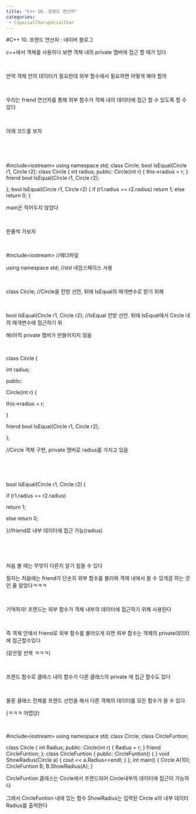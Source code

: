 ```yaml
---
title: "C++ 10. 프렌드 연산자"
categories:
 - CspecialCharspecialChar
---
```

#C++ 10. 프렌드 연산자 : 네이버 블로그
<div class="wrap_rabbit pcol2 _param(1) _postViewArea221727429947" id="post-view221727429947">
<!-- Rabbit HTML --><div class="se-viewer se-theme-default" lang="ko-KR">
<!-- SE_DOC_HEADER_END -->
<div class="se-main-container">
<div class="se-component se-text se-l-default" id="SE-93d44faf-ce16-41e7-a610-b3b173fd2f69">
<div class="se-component-content">
<div class="se-section se-section-text se-l-default">
<div class="se-module se-module-text"><!-- SE-TEXT { --><p class="se-text-paragraph se-text-paragraph-align-" id="SE-8bfa2166-e4b0-4b10-bef8-5702027a2225" style=""><span class="se-fs- se-ff-" id="SE-5c125766-dbe4-4e95-8224-409a70bb5711" style="">c++에서 객체를 사용하다 보면 객체 내의 private 맴버에 접근 할 때가 있다</span></p><!-- } SE-TEXT --><!-- SE-TEXT { --><p class="se-text-paragraph se-text-paragraph-align-" id="SE-9c87b358-4450-4e8b-a16b-d3d6d91062e3" style=""><span class="se-fs- se-ff-" id="SE-33e723f9-8a08-49ae-a272-2b30d6d992d3" style="">​</span></p><!-- } SE-TEXT --><!-- SE-TEXT { --><p class="se-text-paragraph se-text-paragraph-align-" id="SE-e81e169c-7a04-4ece-a7bd-a14e6c4db8db" style=""><span class="se-fs- se-ff-" id="SE-7dce2d6a-dc50-4347-9cdb-fba72e33e89a" style="">만약 객체 안의 데이터가 필요한데 외부 함수에서 필요하면 어떻게 해야 할까</span></p><!-- } SE-TEXT --><!-- SE-TEXT { --><p class="se-text-paragraph se-text-paragraph-align-" id="SE-a28a8a09-beb5-40eb-92fa-909bb3e3a881" style=""><span class="se-fs- se-ff-" id="SE-993649cf-3a7c-421c-ad06-52f05ec7400f" style="">​</span></p><!-- } SE-TEXT --><!-- SE-TEXT { --><p class="se-text-paragraph se-text-paragraph-align-" id="SE-c6e607da-d996-442f-b7fd-3172ff6ffcf9" style=""><span class="se-fs- se-ff-" id="SE-57c43cd0-8a6f-484a-9aa0-bb1bf9e3f20b" style="">우리는 friend 연산자를 통해 외부 함수가 객체 내의 데이터에 접근 할 수 있도록 할 수 있다</span></p><!-- } SE-TEXT --><!-- SE-TEXT { --><p class="se-text-paragraph se-text-paragraph-align-" id="SE-7c100fb6-ce33-4e63-aaca-f08332c2613e" style=""><span class="se-fs- se-ff-" id="SE-e858431e-059a-400e-b25b-765f6b357ac3" style="">​</span></p><!-- } SE-TEXT --><!-- SE-TEXT { --><p class="se-text-paragraph se-text-paragraph-align-" id="SE-1bc8395e-0570-4794-9f9c-e9991bd50b7a" style=""><span class="se-fs- se-ff-" id="SE-18302a9b-56d3-4f02-b0a7-e7dc48318b64" style="">아래 코드를 보자</span></p><!-- } SE-TEXT --><!-- SE-TEXT { --><p class="se-text-paragraph se-text-paragraph-align-" id="SE-f14842bb-3aef-4896-9d21-688c94b30582" style=""><span class="se-fs- se-ff-" id="SE-eb8397a0-9b4c-4665-a914-f0170ff0727f" style="">​</span></p><!-- } SE-TEXT --><!-- SE-TEXT { --><p class="se-text-paragraph se-text-paragraph-align-" id="SE-58b78600-17a8-4599-8af0-69c27e5e9e38" style=""><span class="se-fs- se-ff-" id="SE-d83ad602-6ff3-4a29-b2a7-8ccdf805d208" style="">​</span></p><!-- } SE-TEXT --></div>
</div>
</div>
</div> <div class="se-component se-code se-l-default" id="SE-df1195b4-b235-4a9c-8431-da855f5e7174">
<div class="se-component-content">
<div class="se-section se-section-code se-l-default">
<div class="se-module se-module-code se-fs-fs13">
<div class="se-code-source">
<div class="__se_code_view language-javascript">#include&lt;iostream&gt;
using namespace std;
class Circle;
bool IsEqual(Circle r1, Circle r2);
class Circle {
	int radius;
public:
	Circle(int r) {
		this-&gt;radius = r;
	}
	friend bool IsEqual(Circle r1, Circle r2);

};
bool IsEqual(Circle r1, Circle r2) {
	if (r1.radius == r2.radius)
		return 1;
	else return 0;
}</div>
</div>
</div>
</div>
</div>
<script class="__se_module_data" data-module='{"type":"v2_code", "id" : "SE-df1195b4-b235-4a9c-8431-da855f5e7174"}' type="text/data"></script>
</div> <div class="se-component se-text se-l-default" id="SE-65fb5e6f-335f-4e1d-8a03-e1d9f8b7d4a8">
<div class="se-component-content">
<div class="se-section se-section-text se-l-default">
<div class="se-module se-module-text"><!-- SE-TEXT { --><p class="se-text-paragraph se-text-paragraph-align-" id="SE-dd6c8c47-3089-4997-9333-d35d2ddfebca" style=""><span class="se-fs- se-ff-" id="SE-313fb6ab-60fd-4298-b687-1b6ecd18b0a5" style="">main은 적어두지 않았다</span></p><!-- } SE-TEXT --><!-- SE-TEXT { --><p class="se-text-paragraph se-text-paragraph-align-" id="SE-0ce02be7-776e-4df5-948b-a7ca1c1de7b9" style=""><span class="se-fs- se-ff-" id="SE-8ee0e45f-f37f-46df-8be0-c464e4b04487" style="">​</span></p><!-- } SE-TEXT --><!-- SE-TEXT { --><p class="se-text-paragraph se-text-paragraph-align-" id="SE-8fbe26ef-39b2-4f4a-9aa7-ef95a467ee40" style=""><span class="se-fs- se-ff-" id="SE-5d9b039a-d645-4d87-81fe-a6195acc29cb" style="">한줄씩 가보자</span></p><!-- } SE-TEXT --><!-- SE-TEXT { --><p class="se-text-paragraph se-text-paragraph-align-" id="SE-0b4adb38-8e24-4494-8fd2-a0af7be10c23" style=""><span class="se-fs- se-ff-" id="SE-1bd6b12a-bf80-4d23-88a2-a3f096bd57e3" style="">​</span></p><!-- } SE-TEXT --><!-- SE-TEXT { --><p class="se-text-paragraph se-text-paragraph-align-" id="SE-5f401b9c-1220-4e4a-ba49-2a922e379134" style=""><span class="se-fs- se-ff-" id="SE-c8e34f22-2473-4907-8b3c-eacece793832" style=""><span class="__se-hash-tag">#include</span>&lt;iostream&gt; //헤더파일</span></p><!-- } SE-TEXT --><!-- SE-TEXT { --><p class="se-text-paragraph se-text-paragraph-align-" id="SE-d010b544-2675-47e7-b8fe-f05cf3777537" style=""><span class="se-fs- se-ff-" id="SE-56217f89-f621-4a9a-8b4e-1800de0d4bed" style="">using namespace std; //std 네임스페이스 사용</span></p><!-- } SE-TEXT --><!-- SE-TEXT { --><p class="se-text-paragraph se-text-paragraph-align-" id="SE-59d9533f-9893-4831-8497-43aaf508ecee" style=""><span class="se-fs- se-ff-" id="SE-8859a806-03cb-4eba-be86-d073b29eff3e" style="">​</span></p><!-- } SE-TEXT --><!-- SE-TEXT { --><p class="se-text-paragraph se-text-paragraph-align-" id="SE-f27932a7-8048-494c-a4f4-e97cb22c0843" style=""><span class="se-fs- se-ff-" id="SE-28bff139-73e2-4d73-bf92-0a3999e5b44c" style="">class Circle; //Circle을 전방 선언, 뒤에 IsEqual의 매개변수로 받기 위해</span></p><!-- } SE-TEXT --><!-- SE-TEXT { --><p class="se-text-paragraph se-text-paragraph-align-" id="SE-9527ebdf-6c28-438c-b5f3-ce251631d54b" style=""><span class="se-fs- se-ff-" id="SE-837b5d88-618b-4d70-92b2-76c1a5d5e138" style="">​</span></p><!-- } SE-TEXT --><!-- SE-TEXT { --><p class="se-text-paragraph se-text-paragraph-align-" id="SE-fa15c628-4133-46a3-a6c6-5db6d57f9020" style=""><span class="se-fs- se-ff-" id="SE-fb08d3d2-005f-486c-820e-e21d9650b914" style="">bool IsEqual(Circle r1, Circle r2); //IsEqual 전방 선언. 뒤에 IsEqual에서 Circle 내의 매개변수에 접근하기 위</span></p><!-- } SE-TEXT --><!-- SE-TEXT { --><p class="se-text-paragraph se-text-paragraph-align-" id="SE-b44b18a6-8dc1-4618-b499-dcd6460a2404" style=""><span class="se-fs- se-ff-" id="SE-70268aca-f90d-4a85-b62e-8a80da0908a6" style="">해(아직 private 맴버가 만들어지지 않음</span></p><!-- } SE-TEXT --><!-- SE-TEXT { --><p class="se-text-paragraph se-text-paragraph-align-" id="SE-b9dc6983-c0d6-491d-967d-7b16304d4d41" style=""><span class="se-fs- se-ff-" id="SE-8c1539dc-a0e8-41c3-8336-7ab8af4614b1" style="">​</span></p><!-- } SE-TEXT --><!-- SE-TEXT { --><p class="se-text-paragraph se-text-paragraph-align-" id="SE-bb8db945-5dd4-4269-b06b-5ada7f72aff0" style=""><span class="se-fs- se-ff-" id="SE-9c02d8a4-4bf0-4371-aafa-c57587b816f9" style="">class Circle {</span></p><!-- } SE-TEXT --><!-- SE-TEXT { --><p class="se-text-paragraph se-text-paragraph-align-" id="SE-700d8e0b-6ec9-416c-8d21-cabc813389a7" style=""><span class="se-fs- se-ff-" id="SE-097f80b5-3625-4eef-828a-d5b3c581926b" style="">int radius;</span></p><!-- } SE-TEXT --><!-- SE-TEXT { --><p class="se-text-paragraph se-text-paragraph-align-" id="SE-74572293-6570-49c5-bc0b-ba620de888f0" style=""><span class="se-fs- se-ff-" id="SE-107a2252-c645-4b0a-a78b-9bb7c0d5d050" style="">public:</span></p><!-- } SE-TEXT --><!-- SE-TEXT { --><p class="se-text-paragraph se-text-paragraph-align-" id="SE-22d33bc6-9482-41f7-b2e9-f3caa7afa6bc" style=""><span class="se-fs- se-ff-" id="SE-f15be9f4-d787-4c9d-b484-5f3630fbdb4d" style="">Circle(int r) {</span></p><!-- } SE-TEXT --><!-- SE-TEXT { --><p class="se-text-paragraph se-text-paragraph-align-" id="SE-081c5f68-6312-4199-80cd-9a7cf7940405" style=""><span class="se-fs- se-ff-" id="SE-f2f6d6fe-dfeb-4d3a-b20c-dd23fa23eb92" style="">this-&gt;radius = r;</span></p><!-- } SE-TEXT --><!-- SE-TEXT { --><p class="se-text-paragraph se-text-paragraph-align-" id="SE-3de4cee5-0c46-45ab-b6bf-681ebec89863" style=""><span class="se-fs- se-ff-" id="SE-b9c28459-1cc7-4023-b38d-281eb180cf88" style="">}</span></p><!-- } SE-TEXT --><!-- SE-TEXT { --><p class="se-text-paragraph se-text-paragraph-align-" id="SE-cc51655b-4549-4bd0-b64c-a690a7a304ce" style=""><span class="se-fs- se-ff-" id="SE-51c1a040-d652-4ed9-a176-55edf7b2f227" style="">friend bool IsEqual(Circle r1, Circle r2);</span></p><!-- } SE-TEXT --><!-- SE-TEXT { --><p class="se-text-paragraph se-text-paragraph-align-" id="SE-2c49c3a8-2bfb-4c3a-9395-fa729c4f0f99" style=""><span class="se-fs- se-ff-" id="SE-47576f71-7c45-4a5e-85c4-831679e65615" style="">};</span></p><!-- } SE-TEXT --><!-- SE-TEXT { --><p class="se-text-paragraph se-text-paragraph-align-" id="SE-022fe8ea-b38b-4f9b-b7ef-663998050f2f" style=""><span class="se-fs- se-ff-" id="SE-f93130b0-4e93-4c0c-8071-613b676a2c0d" style="">//Circle 객체 구현, private 맴버로 radius를 가지고 있음</span></p><!-- } SE-TEXT --><!-- SE-TEXT { --><p class="se-text-paragraph se-text-paragraph-align-" id="SE-edc42981-bb04-4e17-a553-bb5c74a7df85" style=""><span class="se-fs- se-ff-" id="SE-ed006304-b434-4713-ab7c-9a22c6021a52" style="">​</span></p><!-- } SE-TEXT --><!-- SE-TEXT { --><p class="se-text-paragraph se-text-paragraph-align-" id="SE-581c8c72-fa48-4b63-ae72-4b4abe177b91" style=""><span class="se-fs- se-ff-" id="SE-b7f3c5a0-f49e-40dc-a9eb-4c8d957dba61" style="">​</span></p><!-- } SE-TEXT --><!-- SE-TEXT { --><p class="se-text-paragraph se-text-paragraph-align-" id="SE-8d72b1c9-f65c-43ae-8718-b75fe2df12be" style=""><span class="se-fs- se-ff-" id="SE-75ec830f-f4d9-4516-b63b-be69aea476cd" style="">bool IsEqual(Circle r1, Circle r2) {</span></p><!-- } SE-TEXT --><!-- SE-TEXT { --><p class="se-text-paragraph se-text-paragraph-align-" id="SE-3f2a05eb-8750-41e1-a86e-6d8d5eb9ec3d" style=""><span class="se-fs- se-ff-" id="SE-b6e0d15f-ddfb-4e03-8c5e-5329c69c457f" style="">if (r1.radius == r2.radius)</span></p><!-- } SE-TEXT --><!-- SE-TEXT { --><p class="se-text-paragraph se-text-paragraph-align-" id="SE-42bc1280-914f-4c1c-aa00-d06e07a5778f" style=""><span class="se-fs- se-ff-" id="SE-171a3b60-dbe4-47d5-bcba-5c70121c0cb8" style="">return 1;</span></p><!-- } SE-TEXT --><!-- SE-TEXT { --><p class="se-text-paragraph se-text-paragraph-align-" id="SE-6f510c6a-7409-40f0-9c74-31b89ca384c4" style=""><span class="se-fs- se-ff-" id="SE-49b3501f-f2ea-4c5b-b0da-9e97b389253c" style="">else return 0;</span></p><!-- } SE-TEXT --><!-- SE-TEXT { --><p class="se-text-paragraph se-text-paragraph-align-" id="SE-8fdd8ed8-b174-4e8b-b7fc-de75b610ffe5" style=""><span class="se-fs- se-ff-" id="SE-f1c0f8c5-de70-4190-a88b-f27da9c3f672" style="">}//friend로 내부 데이터에 접근 가능(radius)</span></p><!-- } SE-TEXT --><!-- SE-TEXT { --><p class="se-text-paragraph se-text-paragraph-align-" id="SE-7217277e-c664-44e9-bc99-0a10656b0f50" style=""><span class="se-fs- se-ff-" id="SE-5fbcec86-3a70-4aa1-b4e9-cc984fb6eafc" style="">​</span></p><!-- } SE-TEXT --><!-- SE-TEXT { --><p class="se-text-paragraph se-text-paragraph-align-" id="SE-74c87f5d-9e91-45d3-90be-375730d7a01b" style=""><span class="se-fs- se-ff-" id="SE-92835697-5886-42e4-b78a-a7316ac208d9" style="">​</span></p><!-- } SE-TEXT --><!-- SE-TEXT { --><p class="se-text-paragraph se-text-paragraph-align-" id="SE-4d02dd2b-3257-4520-894f-e7ecda442d96" style=""><span class="se-fs- se-ff-" id="SE-426718a1-b7fe-4117-9f4d-85e659e7032f" style="">처음 볼 때는 무엇이 다른지 알기 힘들 수 있다</span></p><!-- } SE-TEXT --><!-- SE-TEXT { --><p class="se-text-paragraph se-text-paragraph-align-" id="SE-89e7f459-181c-46cc-af34-9c9b06f3402e" style=""><span class="se-fs- se-ff-" id="SE-4e167714-cad0-40a6-a0a0-6396a5277398" style="">필자는 처음에는 friend가 단순히 외부 함수를 불러와 객체 내에서 쓸 수 있게끔 하는 것인 줄 알았다ㅋㅋㅋ</span></p><!-- } SE-TEXT --><!-- SE-TEXT { --><p class="se-text-paragraph se-text-paragraph-align-" id="SE-9541f1cc-0544-4cc1-99ea-912a2f393596" style=""><span class="se-fs- se-ff-" id="SE-f04e8a6e-7e4c-40de-815a-f256c18e2b4a" style="">​</span></p><!-- } SE-TEXT --><!-- SE-TEXT { --><p class="se-text-paragraph se-text-paragraph-align-" id="SE-f89440bd-28a2-43e7-b1cd-e0575837af15" style=""><span class="se-fs- se-ff-" id="SE-eaf36ac3-6b8e-4034-a138-458634125ff7" style="">기억하자! 프렌드는 외부 함수가 객체 내부의 데이터에 접근하기 위해 사용된다</span></p><!-- } SE-TEXT --><!-- SE-TEXT { --><p class="se-text-paragraph se-text-paragraph-align-" id="SE-62dd31bd-d2be-46bb-9455-97b4723ecd8e" style=""><span class="se-fs- se-ff-" id="SE-b824c248-c914-4b82-82cb-a0d92e285e8a" style="">​</span></p><!-- } SE-TEXT --><!-- SE-TEXT { --><p class="se-text-paragraph se-text-paragraph-align-" id="SE-f76659db-ca86-45a3-a566-7d75dce98ee8" style=""><span class="se-fs- se-ff-" id="SE-8e7f9b24-e011-43ff-9831-48eb7ff8c1be" style="">즉 객체 안에서 friend로 외부 함수를 불러오게 되면 외부 함수는 객체의 private데이터에 접근할수있다</span></p><!-- } SE-TEXT --><!-- SE-TEXT { --><p class="se-text-paragraph se-text-paragraph-align-" id="SE-de73d5d1-1fe4-47cb-9f0e-13722863c788" style=""><span class="se-fs- se-ff-" id="SE-6e026360-9a67-41a5-a5d6-19c002bff1dc" style="">(같은말 반복 ㅋㅋㅋ)</span></p><!-- } SE-TEXT --><!-- SE-TEXT { --><p class="se-text-paragraph se-text-paragraph-align-" id="SE-8312c251-f7dd-49bb-9110-dc9504f10655" style=""><span class="se-fs- se-ff-" id="SE-3fee05b6-fb8f-403d-b0f3-d08742b29c26" style="">​</span></p><!-- } SE-TEXT --><!-- SE-TEXT { --><p class="se-text-paragraph se-text-paragraph-align-" id="SE-df464b39-3671-43f2-94d6-6dc6a504c99b" style=""><span class="se-fs- se-ff-" id="SE-52f65231-c70c-4b3a-9d18-50f5b8ae04d4" style="">프렌드 함수로 클래스 내의 함수가 다른 클래스의 private 에 접근 할수도 있다</span></p><!-- } SE-TEXT --><!-- SE-TEXT { --><p class="se-text-paragraph se-text-paragraph-align-" id="SE-0d3cdb3f-170f-4a67-8f63-75ebba84fcd8" style=""><span class="se-fs- se-ff-" id="SE-092e09ff-751b-4472-b1c6-a44689581a19" style="">​</span></p><!-- } SE-TEXT --><!-- SE-TEXT { --><p class="se-text-paragraph se-text-paragraph-align-" id="SE-25f527a0-a9b7-4a7c-b107-98e1c738bd8a" style=""><span class="se-fs- se-ff-" id="SE-51f6d04a-cf87-4310-b8af-366939593cf3" style="">물론 클래스 전체를 프렌드 선언을 해서 다른 객체의 데이터를 모든 함수가 쓸 수 있다</span></p><!-- } SE-TEXT --><!-- SE-TEXT { --><p class="se-text-paragraph se-text-paragraph-align-" id="SE-420e56eb-203c-4259-be2a-535afbdce585" style=""><span class="se-fs- se-ff-" id="SE-0c482caf-3c65-4994-8cfb-3e85349aa5de" style="">(ㅋㅋㅋ 어렵당)</span></p><!-- } SE-TEXT --><!-- SE-TEXT { --><p class="se-text-paragraph se-text-paragraph-align-" id="SE-cf95aaad-5659-4652-a931-6ccf665087f8" style=""><span class="se-fs- se-ff-" id="SE-995d051d-0cf3-4d11-b147-e545c86d9d91" style="">​</span></p><!-- } SE-TEXT --></div>
</div>
</div>
</div> <div class="se-component se-code se-l-default" id="SE-4f1ca5fc-1433-4bc5-85f2-724fb55cff08">
<div class="se-component-content">
<div class="se-section se-section-code se-l-default">
<div class="se-module se-module-code se-fs-fs13">
<div class="se-code-source">
<div class="__se_code_view language-javascript">#include&lt;iostream&gt;
using namespace std;
class Circle;
class CircleFuntion;

class Circle {
	int Radius;
public:
	Circle(int r) {
		Radius = r;
	}
	friend CircleFuntion;
};
class CircleFuntion {
public:
	CircleFuntion() {
	}
	void ShowRadius(Circle a) {
		cout &lt;&lt; a.Radius&lt;&lt;endl;
	}
};
int main() {
	Circle A(10);
	CircleFuntion B;
	B.ShowRadius(A);
}</div>
</div>
</div>
</div>
</div>
<script class="__se_module_data" data-module='{"type":"v2_code", "id" : "SE-4f1ca5fc-1433-4bc5-85f2-724fb55cff08"}' type="text/data"></script>
</div> <div class="se-component se-text se-l-default" id="SE-abf5b2d1-9d12-49b2-b9c0-082ab5f52fa4">
<div class="se-component-content">
<div class="se-section se-section-text se-l-default">
<div class="se-module se-module-text"><!-- SE-TEXT { --><p class="se-text-paragraph se-text-paragraph-align-" id="SE-c03e3fd5-c6be-4051-b22d-1e35a1dd9fbf" style=""><span class="se-fs- se-ff-" id="SE-07420b88-613b-465c-ac16-e68239dea332" style="">CircleFuntion 클래스는 Circle에서 프렌드되어 Circle내부의 데이터에 접근이 가능하다</span></p><!-- } SE-TEXT --><!-- SE-TEXT { --><p class="se-text-paragraph se-text-paragraph-align-" id="SE-1263e795-e2e7-4522-bb52-67defcc8a62f" style=""><span class="se-fs- se-ff-" id="SE-3818d381-e5b3-4b59-b420-d4417c6b7f19" style="">그래서 CircleFuntion 내에 있는 함수 ShowRadius는 입력된 Circle a의 내부 데이터 Radius를 출력한다</span></p><!-- } SE-TEXT --></div>
</div>
</div>
</div> </div>
</div>
</div>